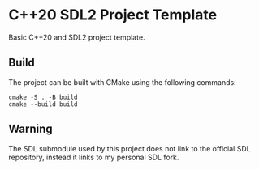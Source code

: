 # C++20 SDL2 Project Template

Basic C++20 and SDL2 project template.

## Build

The project can be built with CMake using the following commands:

```
cmake -S . -B build
cmake --build build
```

## Warning

The SDL submodule used by this project does not link to the official SDL repository, instead it links to my personal SDL fork.
